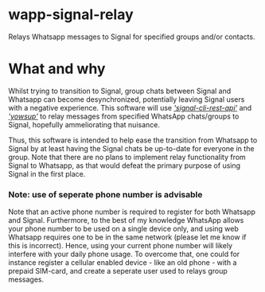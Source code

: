 # wapp-signal-relay
Relays Whatsapp messages to Signal for specified groups and/or contacts.

# What and why
Whilst trying to transition to Signal, group chats between Signal and Whatsapp can become desynchronized, potentially leaving Signal users with a negative experience. This software will use [*'signal-cli-rest-api'*]( https://github.com/SebastianLuebke/signal-cli-rest-api.git) and [*'yowsup'*](github.com/tgalal/yowsup.git) to relay messages from specified WhatsApp chats/groups to Signal, hopefully ammeliorating that nuisance. 

Thus, this software is intended to help ease the transition from Whatsapp to Signal by at least having the Signal chats be up-to-date for everyone in the group. Note that there are no plans to implement relay functionality from Signal to Whatsapp, as that would defeat the primary purpose of using Signal in the first place. 

### Note: use of seperate phone number is advisable
Note that an active phone number is required to register for both Whatsapp and Signal. Furthermore, to the best of my knowledge WhatsApp allows your phone number to be used on a single device only, and using web Whatsapp requires one to be in the same network (please let me know if this is incorrect). Hence, using your current phone number will likely interfere with your daily phone usage. To overcome that, one could for instance register a cellular enabled device - like an old phone - with a prepaid SIM-card, and create a seperate user used to relays group messages.
